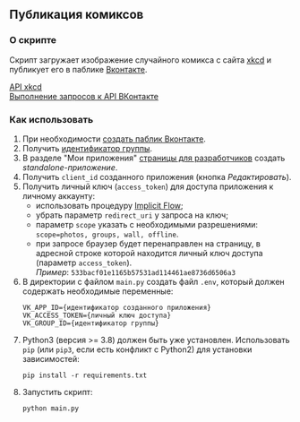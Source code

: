 ## Публикация комиксов  

### О скрипте  
Скрипт загружает изображение случайного комикса с сайта
[xkcd](https://xkcd.com/) и публикует его в паблике [Вконтакте](https://vk.com).  

[API xkcd](https://xkcd.com/json.html)  
[Выполнение запросов к API ВКонтакте](https://vk.com/dev/api_requests)

### Как использовать  
1. При необходимости [создать паблик Вконтакте](https://vk.com/groups?tab=admin).
2. Получить [идентификатор группы](https://regvk.com/id/).     
3. В разделе "Мои приложения" [страницы для разработчиков](https://vk.com/dev) создать
   *standalone-приложение*.  
4. Получить `client_id` созданного приложения (кнопка *Редактировать*).  
5. Получить личный ключ (`access_token`) для доступа приложения к личному аккаунту:  
   - использовать процедуру [Implicit Flow](https://vk.com/dev/implicit_flow_user);  
   - убрать параметр `redirect_uri` у запроса на ключ;  
   - параметр `scope` указать с необходимыми разрешениями: ```scope=photos, groups, wall, offline```.  
   - при запросе браузер будет перенаправлен на страницу, в адресной строке которой находится
личный ключ доступа (параметр `access_token`).  
     *Пример*: `533bacf01e1165b57531ad114461ae8736d6506a3`
6. В директории с файлом `main.py` создать файл `.env`, который должен содержать 
   необходимые переменные:
   ```
   VK_APP_ID={идентификатор созданного приложения}
   VK_ACCESS_TOKEN={личный ключ доступа}
   VK_GROUP_ID={идентификатор группы}
   ```  
7. Python3 (версия >= 3.8) должен быть уже установлен. Использовать `pip` (или `pip3`, если есть конфликт с Python2) для установки зависимостей:
   ```console
   pip install -r requirements.txt
   ```
8. Запустить скрипт:
   ```console
   python main.py
   ```

